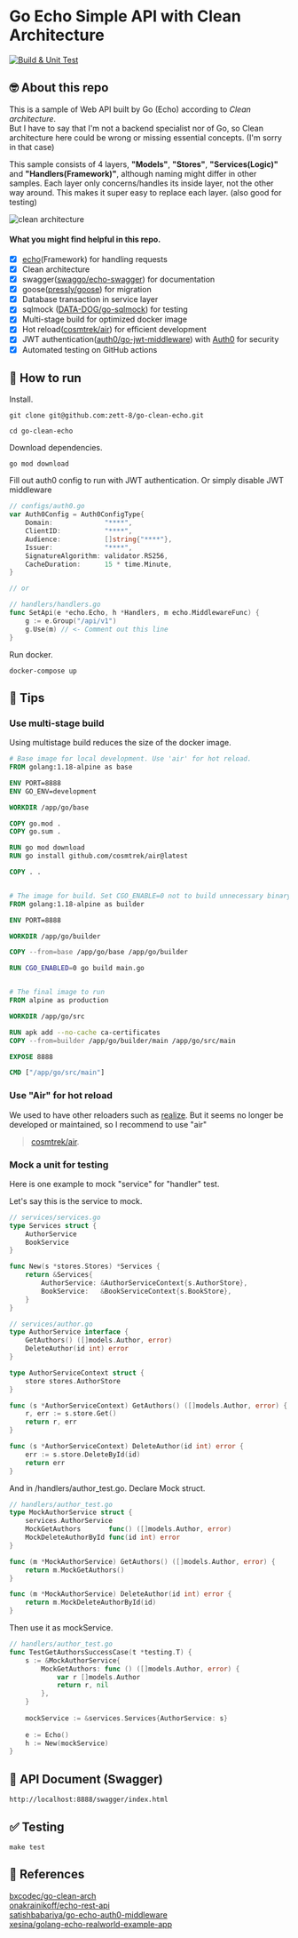 # Go Echo Simple API with Clean Architecture

[![Build & Unit Test](https://github.com/zett-8/go-clean-echo/actions/workflows/test.yml/badge.svg?branch=master)](https://github.com/zett-8/go-clean-echo/actions/workflows/test.yml)

## 🤓 About this repo
This is a sample of Web API built by Go (Echo) according to *Clean architecture*.  
But I have to say that I'm not a backend specialist nor of Go, so Clean architecture here could be wrong or missing essential concepts. (I'm sorry in that case)

This sample consists of 4 layers, **"Models"**, **"Stores"**, **"Services(Logic)"** and **"Handlers(Framework)"**, although naming might differ in other samples.
Each layer only concerns/handles its inside layer, not the other way around.
This makes it super easy to replace each layer. (also good for testing)

![clean architecture](./utils/img.png)

#### What you might find helpful in this repo.
- [x] [echo](https://github.com/labstack/echo)(Framework) for handling requests
- [x] Clean architecture
- [x] swagger([swaggo/echo-swagger](https://github.com/swaggo/echo-swagger)) for documentation
- [x] goose([pressly/goose](https://github.com/pressly/goose)) for migration
- [x] Database transaction in service layer
- [x] sqlmock ([DATA-DOG/go-sqlmock](https://github.com/DATA-DOG/go-sqlmock)) for testing
- [x] Multi-stage build for optimized docker image
- [x] Hot reload([cosmtrek/air](https://github.com/cosmtrek/air)) for efficient development
- [x] JWT authentication([auth0/go-jwt-middleware](https://github.com/auth0/go-jwt-middleware/)) with [Auth0](https://auth0.com/) for security
- [x] Automated testing on GitHub actions 

## 👟 How to run
Install.
```shell
git clone git@github.com:zett-8/go-clean-echo.git

cd go-clean-echo
```

Download dependencies.
```shell
go mod download
```

Fill out auth0 config to run with JWT authentication. Or simply disable JWT middleware
```go
// configs/auth0.go
var Auth0Config = Auth0ConfigType{
    Domain:             "****",
    ClientID:           "****",
    Audience:           []string{"****"},
    Issuer:             "****",
    SignatureAlgorithm: validator.RS256,
    CacheDuration:      15 * time.Minute,
}

// or 

// handlers/handlers.go
func SetApi(e *echo.Echo, h *Handlers, m echo.MiddlewareFunc) {
    g := e.Group("/api/v1")
    g.Use(m) // <- Comment out this line
}
```

Run docker.
```shell
docker-compose up
```

## 🌱 Tips 

### Use multi-stage build
Using multistage build reduces the size of the docker image.

```dockerfile
# Base image for local development. Use 'air' for hot reload.
FROM golang:1.18-alpine as base

ENV PORT=8888
ENV GO_ENV=development

WORKDIR /app/go/base

COPY go.mod .
COPY go.sum .

RUN go mod download
RUN go install github.com/cosmtrek/air@latest

COPY . .


# The image for build. Set CGO_ENABLE=0 not to build unnecessary binary.
FROM golang:1.18-alpine as builder

ENV PORT=8888

WORKDIR /app/go/builder

COPY --from=base /app/go/base /app/go/builder

RUN CGO_ENABLED=0 go build main.go


# The final image to run 
FROM alpine as production

WORKDIR /app/go/src

RUN apk add --no-cache ca-certificates
COPY --from=builder /app/go/builder/main /app/go/src/main

EXPOSE 8888

CMD ["/app/go/src/main"]
```

### Use "Air" for hot reload
We used to have other reloaders such as [realize](https://github.com/oxequa/realize).
But it seems no longer be developed or maintained, so I recommend to use "air"

> [cosmtrek/air](https://github.com/cosmtrek/air).

### Mock a unit for testing
Here is one example to mock "service" for "handler" test.

Let's say this is the service to mock.
```go
// services/services.go
type Services struct {
    AuthorService
    BookService
}

func New(s *stores.Stores) *Services {
    return &Services{
        AuthorService: &AuthorServiceContext{s.AuthorStore},
        BookService:   &BookServiceContext{s.BookStore},
    }
}

// services/author.go
type AuthorService interface {
	GetAuthors() ([]models.Author, error)
	DeleteAuthor(id int) error
}

type AuthorServiceContext struct {
	store stores.AuthorStore
}

func (s *AuthorServiceContext) GetAuthors() ([]models.Author, error) {
	r, err := s.store.Get()
	return r, err
}

func (s *AuthorServiceContext) DeleteAuthor(id int) error {
	err := s.store.DeleteById(id)
	return err
}
```

And in /handlers/author_test.go. Declare Mock struct.
```go
// handlers/author_test.go
type MockAuthorService struct {
	services.AuthorService
	MockGetAuthors       func() ([]models.Author, error)
	MockDeleteAuthorById func(id int) error
}

func (m *MockAuthorService) GetAuthors() ([]models.Author, error) {
	return m.MockGetAuthors()
}

func (m *MockAuthorService) DeleteAuthor(id int) error {
	return m.MockDeleteAuthorById(id)
}
```

Then use it as mockService.
```go
// handlers/author_test.go
func TestGetAuthorsSuccessCase(t *testing.T) {
    s := &MockAuthorService{
        MockGetAuthors: func () ([]models.Author, error) {
            var r []models.Author
            return r, nil
        },
    }
    
    mockService := &services.Services{AuthorService: s}
    
    e := Echo()
    h := New(mockService)
}
```

## 📃 API Document (Swagger)
```text
http://localhost:8888/swagger/index.html
```

## ✅ Testing
```shell
make test
```

## 💜 References
[bxcodec/go-clean-arch](https://github.com/bxcodec/go-clean-arch)  
[onakrainikoff/echo-rest-api](https://github.com/onakrainikoff/echo-rest-api)  
[satishbabariya/go-echo-auth0-middleware](https://github.com/satishbabariya/go-echo-auth0-middleware)  
[xesina/golang-echo-realworld-example-app](https://github.com/xesina/golang-echo-realworld-example-app)  

